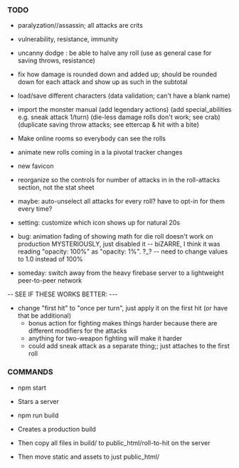 
### TODO

- paralyzation//assassin; all attacks are crits
- vulnerability, resistance, immunity
- uncanny dodge : be able to halve any roll
  (use as general case for saving throws, resistance)

- fix how damage is rounded down and added up; should be rounded down for each attack and show up as such in the subtotal

- load/save different characters
  (data validation; can't have a blank name)

- import the monster manual
  (add legendary actions)
  (add special_abilities e.g. sneak attack 1/turn)
  (die-less damage rolls don't work; see crab)
  (duplicate saving throw attacks; see ettercap & hit with a bite)

- Make online rooms so everybody can see the rolls

- animate new rolls coming in a la pivotal tracker changes

- new favicon

- reorganize so the controls for number of attacks in in the roll-attacks section, not the stat sheet

- maybe: auto-unselect all attacks for every roll? have to opt-in for them every time?
- setting: customize which icon shows up for natural 20s

- bug: animation fading of showing math for die roll doesn't work on production MYSTERIOUSLY, just disabled it
  -- biZARRE, I think it was reading "opacity: 100%" as "opacity: 1%". ?_?
  -- need to change values to 1.0 instead of 100%

- someday: switch away from the heavy firebase server to a lightweight peer-to-peer network


-- SEE IF THESE WORKS BETTER: ---
- change "first hit" to "once per turn", just apply it on the first hit (or have that be additional)
	- bonus action for fighting makes things harder because there are different modifiers for the attacks
	- anything for two-weapon fighting will make it harder
	- could add sneak attack as a separate thing;; just attaches to the first roll

### COMMANDS

- npm start
- Stars a server

- npm run build
- Creates a production build
- Then copy all files in build/ to public_html/roll-to-hit on the server
- Then move static and assets to just public_html/
